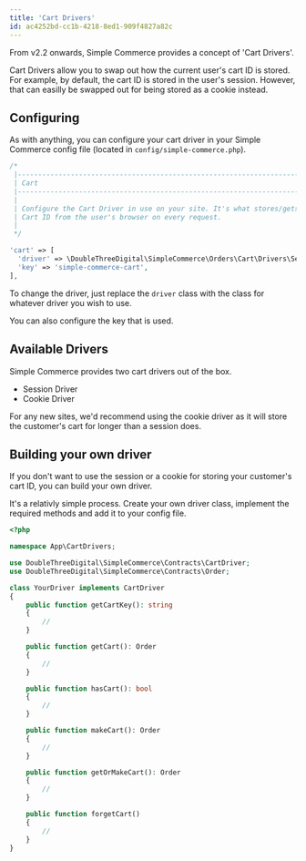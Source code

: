 ```yaml
---
title: 'Cart Drivers'
id: ac4252bd-cc1b-4218-8ed1-909f4827a82c
---
```

From v2.2 onwards, Simple Commerce provides a concept of 'Cart Drivers'.

Cart Drivers allow you to swap out how the current user's cart ID is stored. For example, by default, the cart ID is stored in the user's session. However, that can easilly be swapped out for being stored as a cookie instead.

## Configuring

As with anything, you can configure your cart driver in your Simple Commerce config file (located in `config/simple-commerce.php`).

```php
/*
 |--------------------------------------------------------------------------
 | Cart
 |--------------------------------------------------------------------------
 |
 | Configure the Cart Driver in use on your site. It's what stores/gets the
 | Cart ID from the user's browser on every request.
 |
 */

'cart' => [
  'driver' => \DoubleThreeDigital\SimpleCommerce\Orders\Cart\Drivers\SessionDriver::class,
  'key' => 'simple-commerce-cart',
],
```

To change the driver, just replace the `driver` class with the class for whatever driver you wish to use.

You can also configure the key that is used. 

## Available Drivers

Simple Commerce provides two cart drivers out of the box.

* Session Driver
* Cookie Driver

For any new sites, we'd recommend using the cookie driver as it will store the customer's cart for longer than a session does.

## Building your own driver
If you don't want to use the session or a cookie for storing your customer's cart ID, you can build your own driver.

It's a relativly simple process. Create your own driver class, implement the required methods and add it to your config file.

```php
<?php

namespace App\CartDrivers;

use DoubleThreeDigital\SimpleCommerce\Contracts\CartDriver;
use DoubleThreeDigital\SimpleCommerce\Contracts\Order;

class YourDriver implements CartDriver
{
    public function getCartKey(): string
    {
        //
    }

    public function getCart(): Order
    {
        //
    }

    public function hasCart(): bool
    {
        //
    }

    public function makeCart(): Order
    {
        //
    }

    public function getOrMakeCart(): Order
    {
        //
    }

    public function forgetCart()
    {
        //
    }
}
```